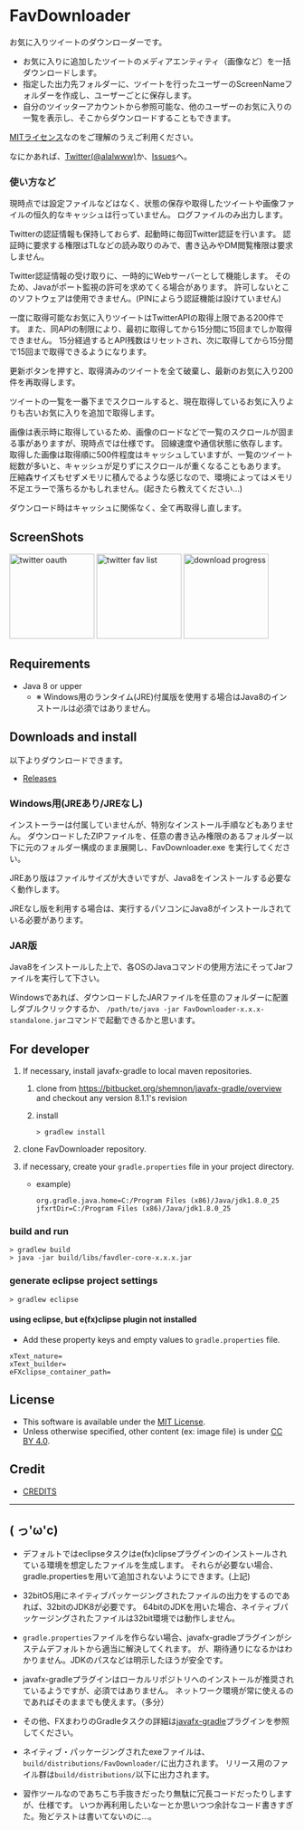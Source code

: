 
FavDownloader
========================================================
お気に入りツイートのダウンローダーです。

- お気に入りに追加したツイートのメディアエンティティ（画像など）を一括ダウンロードします。
- 指定した出力先フォルダーに、ツイートを行ったユーザーのScreenNameフォルダーを作成し、ユーザーごとに保存します。
- 自分のツイッターアカウントから参照可能な、他のユーザーのお気に入りの一覧を表示し、そこからダウンロードすることもできます。

[MITライセンス](http://ja.wikipedia.org/wiki/MIT_License)なのをご理解のうえご利用ください。

なにかあれば、[Twitter(@alalwww)](https://twitter.com/alalwww)か、[Issues](https://github.com/alalwww/FavDownloader/issues)へ。

### 使い方など

現時点では設定ファイルなどはなく、状態の保存や取得したツイートや画像ファイルの恒久的なキャッシュは行っていません。
ログファイルのみ出力します。

Twitterの認証情報も保持しておらず、起動時に毎回Twitter認証を行います。
認証時に要求する権限はTLなどの読み取りのみで、書き込みやDM閲覧権限は要求しません。

Twitter認証情報の受け取りに、一時的にWebサーバーとして機能します。
そのため、Javaがポート監視の許可を求めてくる場合があります。
許可しないとこのソフトウェアは使用できません。(PINによらう認証機能は設けていません)

一度に取得可能なお気に入りツイートはTwitterAPIの取得上限である200件です。
また、同APIの制限により、最初に取得してから15分間に15回までしか取得できません。
15分経過するとAPI残数はリセットされ、次に取得してから15分間で15回まで取得できるようになります。

更新ボタンを押すと、取得済みのツイートを全て破棄し、最新のお気に入り200件を再取得します。

ツイートの一覧を一番下までスクロールすると、現在取得しているお気に入りよりも古いお気に入りを追加で取得します。

画像は表示時に取得しているため、画像のロードなどで一覧のスクロールが固まる事がありますが、現時点では仕様です。
回線速度や通信状態に依存します。
取得した画像は取得順に500件程度はキャッシュしていますが、一覧のツイート総数が多いと、キャッシュが足りずにスクロールが重くなることもあります。
圧縮森サイズもせずメモリに積んでるような感じなので、環境によってはメモリ不足エラーで落ちるかもしれません。(起きたら教えてください…)

ダウンロード時はキャッシュに関係なく、全て再取得し直します。


ScreenShots
-----------------------
<img src="../ss/1.png" height="150" alt="twitter oauth" title="Twitter認証">
<img src="../ss/2.png" height="150" alt="twitter fav list" title="一覧画面">
<img src="../ss/3.png" height="150" alt="download progress" title="ダウンロード中">

Requirements
-----------------------
- Java 8 or upper
    - ※ Windows用のランタイム(JRE)付属版を使用する場合はJava8のインストールは必須ではありません。

Downloads and install
-----------------------
以下よりダウンロードできます。
- [Releases](https://github.com/alalwww/FavDownloader/releases/latest)

### Windows用(JREあり/JREなし)
インストーラーは付属していませんが、特別なインストール手順などもありません。
ダウンロードしたZIPファイルを、任意の書き込み権限のあるフォルダー以下に元のフォルダー構成のまま展開し、FavDownloader.exe を実行してください。


JREあり版はファイルサイズが大きいですが、Java8をインストールする必要なく動作します。

JREなし版を利用する場合は、実行するパソコンにJava8がインストールされている必要があります。

### JAR版
Java8をインストールした上で、各OSのJavaコマンドの使用方法にそってJarファイルを実行して下さい。

Windowsであれば、ダウンロードしたJARファイルを任意のフォルダーに配置しダブルクリックするか、
`/path/to/java -jar FavDownloader-x.x.x-standalone.jar`コマンドで起動できるかと思います。


For developer
-----------------------

1. If necessary, install javafx-gradle to local maven repositories.

    1. clone from https://bitbucket.org/shemnon/javafx-gradle/overview and checkout any version 8.1.1's revision

    2. install
        ```
        > gradlew install
        ```

2. clone FavDownloader repository.

3. if necessary, create your `gradle.properties` file in your project directory.
    - example)

        ```:gradle.properties
        org.gradle.java.home=C:/Program Files (x86)/Java/jdk1.8.0_25
        jfxrtDir=C:/Program Files (x86)/Java/jdk1.8.0_25
        ```

### build and run

```
> gradlew build
> java -jar build/libs/favdler-core-x.x.x.jar
```

### generate eclipse project settings
```
> gradlew eclipse
```

#### using eclipse, but e(fx)clipse plugin not installed
- Add these property keys and empty values to `gradle.properties` file.

```:gradle.properties
xText_nature=
xText_builder=
eFXclipse_container_path=
```


License
-----------------------
- This software is available under the [MIT License](http://opensource.org/licenses/mit-license.php).
- Unless otherwise specified, other content (ex: image file) is under [CC BY 4.0](https://creativecommons.org/licenses/by/4.0).


Credit
-----------------------
- [CREDITS](https://github.com/alalwww/FavDownloader/blob/master/CREDITS.md)


---------------------


( っ'ω'c)
---------------------

- デフォルトではeclipseタスクはe(fx)clipseプラグインのインストールされている環境を想定したファイルを生成します。
それらが必要ない場合、gradle.propertiesを用いて追加されないようにできます。(上記)

- 32bitOS用にネイティブパッケージングされたファイルの出力をするのであれば、32bitのJDK8が必要です。
64bitのJDKを用いた場合、ネイティブパッケージングされたファイルは32bit環境では動作しません。

- `gradle.properties`ファイルを作らない場合、javafx-gradleプラグインがシステムデフォルトから適当に解決してくれます。
が、期待通りになるかはわかりません。JDKのパスなどは明示したほうが安全です。

- javafx-gradleプラグインはローカルリポジトリへのインストールが推奨されているようですが、必須ではありません。
ネットワーク環境が常に使えるのであればそのままでも使えます。（多分）

- その他、FXまわりのGradleタスクの詳細は[javafx-gradle](https://bitbucket.org/shemnon/javafx-gradle)プラグインを参照してください。

- ネイティブ・パッケージングされたexeファイルは、`build/distributions/FavDownloader/`に出力されます。
リリース用のファイル群は`build/distributions/`以下に出力されます。

- 習作ツールなのであちこち手抜きだったり無駄に冗長コードだったりしますが、仕様です。
いつか再利用したいなーとか思いつつ余計なコード書きすぎた。殆どテストは書いてないのに…。

